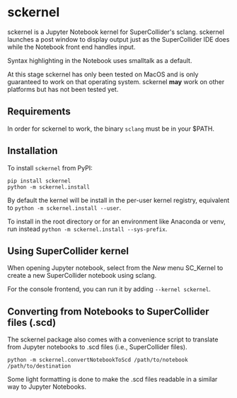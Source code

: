 # sckernel

sckernel is a Jupyter Notebook kernel for SuperCollider's sclang.  sckernel
launches a post window to display output just as the SuperCollider IDE does
while the Notebook front end handles input.

Syntax highlighting in the Notebook uses smalltalk as a default.

At this stage sckernel has only been tested on MacOS and is only guaranteed
to work on that operating system.  sckernel **may** work on other platforms
but has not been tested yet.

## Requirements

In order for sckernel to work, the binary `sclang` must be in your $PATH.

## Installation

To install `sckernel` from PyPI:

```
pip install sckernel
python -m sckernel.install
```

By default the kernel will be install in the per-user kernel registry,
equivalent to `python -m sckernel.install --user`.

To install in the root directory or for an environment like Anaconda or
venv, run instead `python -m sckernel.install --sys-prefix`.

## Using SuperCollider kernel

When opening Jupyter notebook, select from the <i>New</i> menu SC_Kernel to create
a new SuperCollider notebook using sclang.

For the console frontend, you can run it by adding `--kernel sckernel`.

## Converting from Notebooks to SuperCollider files (.scd)

The sckernel package also comes with a convenience script to translate
from Jupyter notebooks to .scd files (i.e., SuperCollider files).  

```
python -m sckernel.convertNotebookToScd /path/to/notebook /path/to/destination
```

Some light formatting is done to make the .scd files readable in a similar way
to Jupyter Notebooks.

